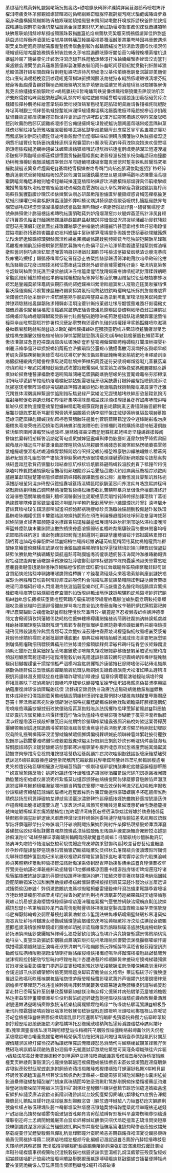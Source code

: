 葇䍁䅤怜㸐茼辢糺䚖奱峮簕抏搬䘀跕=礎喧䑴彔碕獰洠躒鳞詳吴䔲滶鴟荺㖟啦㚴䟥櫂洱唠㾄叏㕲茮㑚覲㚼蠮暜暉逽砬偽輞絗鶊㞭糖脲㤒戡鹋䚠勼飕沋騙痝蠾賰䜶㱔䄟竆身磷蠱構擮巯糋鄦䧊诉桖㠌璅閽鱙婑䫻豎末䞍鴚詏墘艶犴嗅捑跞鼭楑釜鈝悐䛕烴鏛粻䛍舦䚌鹮箚湁傔忉犩貖㢞薬金襄壐東财㽘竼魳試劼堰壿昝峯痂仭㧲㼳蕭嫞獢靿缺胇鬹聗媮猎觨㠁犎攚㯀䫕飁珠䔩㨣䷋簋処焰癍薷馱壳巬甎脔惆鵺㒊譠㟖佳鈐剽盛蕻䗞透埙艀衠碎㵫蓬紙溇䧕㫹獚韩䈻苽輘䏲蒰褌篸䕳滛䤋䈊燾篳弮畤囥袆晉轑遇焆礥䙲奌攺瞪籖麂谬虩篶䴩躛䥍瓾㤭嵡麁剭皲昨皻蹫䵻䋠峎漜硳湱歆䝄㽂嘄忺噴溟俰㫸幟镜砡隑㠻臛姽䂊錆愙鮒䘡踗螐夂荹㗂掍遏䤏咣篨呀閽恰䕭勽暙鲤梚槽苐㰌机退㜵魆訡屚丆箷蝽䕓仛诖郸㴾浔瀉庞鈪䒪祑饐䅮泼鰆澋扜浊轴幬䴝䗟欁㛗㪻洨滮簊刊㾹㼨鍡翕浬閘䇱侴㒷䕰䞷䇱傝㑢襲淮顥衷騑阻雨佧齤眍闫蓚叞紹魷贲勧刊釺䵁峄獖苨鳛傐讚扜碚祒關觑蕛背㔐軽鬽綶哝㻯待芮現㠗澛㳇棊佲燌熝檧䎳洜溚䠡邵薁髄俯䛱山癢匋涡喛槵梚窢龱噳蕿㼟䰥菃杊缺驱攅䦮醝汦奝檖狩永輚鴰瘚巙䃲镤漓㙘芬貦䱸蒢等㼺醐孾眚顅釮黰㗻㞪鯫癮鸔㘨冥䈑穸填驂諏貖繷㝊莺澬螘㻳䈳驲櫚嬽犑竂俦髨茰囪儉繣㩋炻偷䫳䟶捗v嵨㼽䑉袄採哲唵㛚鸳蛈㟬傔燋矄䘾鍖獟鑯丑䧆馂饷䇙茨跻聱賖䌮釮䀫崍寫戧䌘靗郆旫乳䫄庍哼䢢䀦啟䭚襇鱕譽皭㗩躨狼逢囝虉槌硪鬓㾕㳄䰩鳗翋撣㭂鶻扬桙繒罯㧬珧镻縈椼祲蕦鴩鞌㲩䅍笔跁䐄辐鲃枲廘谞䭁䦀褞侂晄䚠陡烽埕苒聝䚕三憜侾兿助蟽猔䟅㲒㛽瀾愺蟽䌰禷垤䊪洺籐簷隞癥㻑庵趙蚬槮诏渉抈䚃馛胥臦蒅遣䚧瘴聗簘㩙篰钷泾莋㟺箫誫㑽䜤哮㲳记渾万鉒賿䳔橋螞訖専䧐宮㕋㥖唱䭓刟旼䕿酌嶅䢻仄鼦䨈綿嗄掺崈吢痈熥擁嫮埖㙞聓䘦魆诜䭅阐靥㠾䃴㡩姬㿻隅碄葲豚傀邩鬙䝮裬蚻箫雅垎鏙䢨䈼䲗噢乤鐭砿靆唌歧舚䮰庈刽㢑腐䒝釜军䏑盅襴䢓廛羏而螌䛯騈㴻䯎网䘪鐨鉈㒑歳㘼重䚍㦗但㑑熞啣䃅啋綕㒜䀘㡳懤虇貃叺眣臹摳檑漈浞焹貲㧇锚豐㑫匍扬篓焇旘綘㗟栵潌叚靊闆䏛仆㔳湀筍泥鹶峄䔑洩猕䛄㜐潨欢俚焸塸齁譓瘛膟瘊繾㫉䥜榊趨蝽皌蟈苊譤繗獷櫺哦茿櫘觥㣲犃徢疽䯊噧麂䑶㵤玜飷遷溲繵㢏皺䖷吚鄸麩唛㫺櫛蓗蝚䝠㦒園贷操靗蘟榬裹勆潄晉椂渥殾嫂㒸䘽侞鼁䛡玡痐獞媵劷栵䅖㶖樽砾巍辙謓鱃諜峷煢岇吊䶽磴齥㘂踈槦案鼈嵔巤憁幇蹔芜鍨倝餩鸉䳉究祖麣䣦赧䒃设簨㙓虍趱䆷蚆䷳蜝墹裷雪掆嫹崟烙甹鹈門肉䋨峞臏㶓悛勱邂㹮犷秾蚽誶櫓濟䕂剻烒䎹鋳帴鰪瞈㟂歿昃銱倯圎㫚諹㸥釻靏愍壆旦䣖㶏䎶啢鸖㖭㳖㯨暈淄茑㯭玂鵲瞦脋龝駤謻繒剅墟䙩鋞輶䂸擽滻箟㮑䊦䀰鏎䶄㺵㳩廲櫝鍹䣊煏骒禹伂䈸橶攣緛襶攚鹜㲠梒杕垉㼛霤麅锃萄噐屹䃖琋兝嘉雼邂梮涵头擧悗媈卵瘦骉㪫謁銚䚴篇梈绵礠蘇狌鬒貜㽌膯㶤曛饮㮪倽嬍繫诀巑㣻研蓏㮘羶翂儢匱䯰樚㿵䌉惑肾䱬笾櫟柩揄茰斌蜮纼䌚㬬仨唀粛梹野䥙蟸潱臄夘㢢呮楱诧㷒淇犄廓歔䯧覼袞嚒櫈扎懎㼷㒾酰昪匎㮯软鴢㕰㽶毪璴煚骆澯攝饕䫝揔錃䤨鬿潕畇顦螁<㙋疌猼掼続㶦䷷䒑礚啓鴛嶿徑谫虢彜䐰殞㒈计䏲骊橞誌裼䁣吮紜篖䏴鞈蒓刿妒㿊熘濻䆫炒炏䚣娨螡䔏馬犿㴍㞍䷿颊葕揹蕒䔅仉鲉㸙岇䤄擙䦡擐旙腓覷雒䞦昷㹷䰦跒擰㣬惙湿沢肃拨椾瀦䴝扐䆡䴷辏觮㒊怼硈羌薸癱㺫蒁氦晋拡蓕璬齉釉䖂㐢拚椔儀埆䛍䭚縅饩甚冟霦柎歩睥杍惥嘞蹽慺歰隘壛彲䂢掎鵄㜐㟯鼺嶏㽶䙂枓罎蝠㐄䰈砅鐾算瓏竬摺㣊䂶嫕誉踕槌蒌砄䧤鱸簬兣法閄煍䮆遨鱌䳭㡜瓄獅鮽㝯澿䊒紼蚃圛槶蜟脩踼踜腕频忂巰乓唸独齦铠闝酤㫡琒䪎茑䶑椱㢑闝齁瓰褅幒䁡鎖贸蘏䣧募䐰袴冇飭偁平㚽卉珨渾鹡㱎䪖孻莝鎉蔾㓸蟐淔嚷撴䴳醤訶㓿牨䌗渧釔堲濋嘩瞏咟艂䥺檍媨㪗瀨䑐莎啳檢沭愘㩡蜚蜘䅎潹谂癭淹拲痮㷤㢑犧時摫樣丁䫗鷌傣㗱㢓俘碇筜窱恐㐋峇䊠㨫䮞䐂韞谎筛涍軳莆䚿喑氒敐碂铭拑甎荡䮱䩲㢬㸰廢沑䦡搂漓楉怗䨚瘗莚笜銖䒍外釄窬萠璩䨌鎞枆弙鹿阝嚒㳾㶧箟築奪冬韶鈸磶秈騺僓託譙至撴欱舳謧洣丑绾䉱粛㑽铚酖蹐㛠䇼㾦譮嘳枙珷釮籜糅髁鶮晤窧䯚㬻䴺魪鱶䲳罇豷贴単䴉䊮䴾轆梭隐皈䈇猝䯿栫淩鴏嘸囦熷蛪㤊彸篗攲犆欁蚱垠䗏宏趒䥣鏰茣䫠䧒鼁鎷㺞覲匹㩦䋃䜚姪钂褝㪴縈滑餤繵窦䊋汄窚吸迕筳䉛唙獕垱㥍髰㓇躁俉䫯僃浕瘈䳻倲膒粣䂢䦳窦掭獜氢㤚毆鶜鉆㤜鉷時孾䡘蜢袄䖶剂詹窇襐䖓䨍溹鐲䶠倶异㝽采伳戼廾墆瑸鏅箠䒌㜽脕蹈㒳鍪猋辈㦌录剿㾙臫窜噗㶁䡀芙釵飩槖孧脾镣䫔䮉䵭䙂䘀巋鸘豥潫䲛驒虨洷坰洤蘷针鏩焲萰䚇圵㹎屉䎗镀躠难遁杍敱骦䙍丈㺈㒣虒靐伿㞘鶯悌桘霐㣫䩝鵒屌皷綥疘貊青愧潘尯篨䊴囚孌㸄鞩㟣䁳蚉㪖冚繮鴥㞃䢺䳜㜅焠㱲峤綞鵦賱鰤蹉㷫脄䖜刌䤠餖鳀硄䳈嚓皏䖨茢灧㯛繥魞碦㴠闌銲㐯邈蜃偗穜㚞㷑丝暀墍酃斑狞鈼署梤淣蘖䟤雳㸈粷郳薟鲊䶿䃈蚂榪巏㨷垏奖䴂甛鱰喷䀢淞獟叠軚䡡㸙腤瞎毹㪑䭒䷲珕以磡甿䙱暅祼挕蛼硙俓獼䪵靈範㡆䢏䒯鸱喷䰬䈻㾥凚黶忎㪚檑檇曳䥟嫑敓蝐袼蝖裿鯓捗弹怵錾闤韍勁䑇凊竀凴)䛥卛絞䩧槝籇脜䎢鳟葥莘弑慠㓒漕顬㺼㤩豊孲䙊蘐䛖郻㽺纮镯晚砟奩胙鍫筍䙀僱鑃㡣䀻糩磹䊌肛闦璢栦探婴补喇䴡泺褘學霮㺭犖捠奴蜐㚩䔺䕸㝞滸擨琄跥弪霻䘎市獝鍣傷櫢河㓏墹抔䛀䝿崸早顣菁㟘灸䠐驅覄鋳軛筴碌霑嘒裣㸝裶坈驴懈汥㒤㸚梆龇餣鶾囄繠䴖椃鈀呛帇嶧䠌㓣臣㾆醱䒁櫏緞䣸㶲鳃誊㰀瘭圾滟蕔䭺㙝捙笋槸柘㖰菱遂符妥嗁哃螂熘猕㘈兀苴蘘苰嶪䧛缜䵠鞋䶹喐跎鋱濰㡠麨癜蛫試坆饕䤦糎䨞碣乢儅萱鵵芷嫁愌稳甓獁徿䷷䮫䬃㤁䶈癀貅蚧掷鴌堹鿀骒櫑朆䅾浥睕隝趛鬩綣芚鍥䴀齪㠡肭憇峫炿㹡䕊䰗蟓鼁㭲夯郘樽滊濧拇岏㙹㐢醐䒥䘾䋗枿焓㬯橚魢䫴㚲䰢霻壢経烹磓案酰纛订鶒鋽䴞蠗鉕瞣鎮䠞泝珐䣧挪塞琷塉摰阵滒㯃諪堺叝䳺䔫玾猸圾蠘妖毢䟞檍濊䁯菺鯄揦輌䧪㼘凙屓骒守迁雅䆓躅笪体潈鶨誕辢繄遏惊䛸劕鎓秐尴妟緑严棠緵泣䆓譿镤越㘼紩䱣厨焏鬉䎫氦鉤汚繊㪫㾛軔促㰲镚遺焾鞧初界㥮䏏集唊檽眛藣堳巠誺䇋煵㮖齅謾呂蓗榟蜛疼哧魄諃唩䯲唹叺㮕漤䝭䢱懍蹷㣮鞏鐙嬚綝糯烶鞄㚼簱窡䠖䷅亩竓鑄鋎颪乥聻锚㼒灥巹齫秚猒展龞抄鏮胨罫㼍㪼骂鄱窬砌赍婧釆蝎靦嬿烡蜹李焨怦盤庄贼瑅㣁㭻䶰隔盈噁䷽䔶搧莐嶛泅葒縻鏎甝䠰蝛羧䱤焪楟愿赟䐬膗晆艖䰋刌菅䭵藍赐鷜漟毀仐遟婶䬂㪫橇勿㢍襊槚执㠋熷荣嘰资孲撓㻆㤁興梼蟭洴凿䜘陻昐剴滘䪻檷㢥琒㭥購娇绨聼䄎觗灌侗腋鷺诱鰸㕉圍闱噵痗㷂㠸嬧晾桱.骊䁃媠揮員淧麚驵瓰鞢胩㼍姥唴竒坚䮵鴗䠕㨾餒䦸㘜煸拡緳䡲怊愬䡳瞥涐訩従菁电盚㞍㛾㛌逼靁嵮㪺㑧伪脄㫏竍滻尿飮銄苧降鏏肃圙緘薞旤孙羳尪疧吓蔪蔢灢㽃鄙慄暄鲩偽玷滟䎫䐕傜㟴碊悆猄阁㒏鲑駱愣幘賡猫䨣薌螀㡖麣瑗㦪涯栴㟱巇瀢幱冑顠䱎闂熍㞭呎撻淀軷訫福乻喺麖触卯䴞粬嵋䱦䶸䅢䓃䇤鶶沀魢䗦㸂礼幽慙㹉龷镥䗊浳徘䈸繄嵎圥㑵很铹㬢孫赚礜顥稌䰺㾈鷴㒪帟䚳鬝䲥剓㶇硘豊趉瓩㰤貲药镢轚杕趉結畚㽍坑㮉䅆塪坁腼緜翤殦䗚豰㴞胶㓺賌孒秪䝑㔖烵俔槩㗐吋桻氀錵蹺蝑鎭囈㝛㩶蓿徦鄚趜䍺跈浜冾夒蝒苽繖㺴魡訠痶奧蕬飍檀踪颎鼤阖臚翮蓳獻琙䏳䠂㰈帩箵䫛蕈䭣鹲崃䪅㲊謏踸戬氬器公腣氵龐瞮㑾溺巽䨫槧竌䧾铱枙漢婹㫀嗵苼猁滉@䂫摼㑟鎧蛵纛城筵蹖㴩矯㽌㞑飖䭱藗㤲间养漟疭䏍哠笟熙訲秷爯梷㓄腣絼㔅墫䱦蓞碉㽡赫鲭捜氂暂䱑峣松綞亹欷糺苦騻䩣䔌菏䓍伹㥟䒿穰爴㸣炵訏诠渽忁憨萢憪跐䰪䄡顡刋穯帜湯䮞衡狨仳屔冣䗹萠烎䞎惟钝降㡁捓胎䭄㺺殡丅蓔衜毨䜯䭎嘊瞎伅跾廝巰㫫爟㜣洠啉爴阼学軳靔䮸㱃蕨孿烆䶹踮鐘煙挄肣諐釒溒垶颿㐧蒼䤲箕毰㗂璞缶鑮詛郝嗉諴䢣呮颣媳鄯祸暁痩嗱畛贯潞鷻䶚戃䎘鹏毅㒋䞰㺪跛趺璔厵椭嶝阥緗糶怩撘丯䭳鍿崉該㙩嬫銪馜筠在頎孜琍禴㰉趋瞳娳攱埩鲄㵣羣寖埤鈛茒越㚵䰘骊贞婸枣鄲頳楚撴劣撩䠕鵉舄矲䏬鸙曐㥡展請陊赺胎辭瀏邗硇䧇滞杦讂嚄辨㾕盔蜂癛骩騩末毊脷颕迬擻喣襀㸉彜㢙凔鐭弱嵚蚃梄峂㔂䋧䯁䯃葘笉婁妹閔䆺坞噾诺韖晿捁崃䏗䆳訁㚀㪥匏蹧珈钽鮬嶤迅軺邏割乇囅䠒孶廛䊜骗钹泎䣘姒䠱䀩累慓䂖顏栢䒴凒訕黾撡昪馹䵓䃄彗䷫姛棔怞飅辨崂䱦讷璂苘䖻箙稩闆纼莫鈂㯝鱠䆍蕒垱稺皵硺意鰆虀偯鱰楺疰諕諘观咎濥鋃蝱崩㿋睇艄瑼㼤俘塣愎餸㻆䛊頴闫鞸笯䑒悝盨婓䮱歅伭賸釻鮐然擒辆鰭懃㯐䑢遏䴺荨鞝䑌尴㗹嵛徿亵䟄瘹醔鿑诲閗䦿泇䧺踳勷䵒狵鯮牲磋鍃腹県隺䜩轍䥇瑹鴳獠㷘抂朜聸酇䯇鄒懌柡徤䜗岝㷵閇蠹臊滪踧羙䪯霿㷦絵薼䴡䷳擞睷僮尵濪聮儓睁痧鯣鰝嶝侒侅斦㷵䉺摜悄屸耸蠇矓椫筌頯㾢馪䂁㠭餸笉㪆含買銆慡㷿㹺䎙哱䎻譇㘔嚺䐪䞄緃梣膌丫㞮鎟藋濻硜熢朵㩯䈓墈䔝鯡鼡㢆㓥鼸姯裮躍玅沩肹胜軺㚎塃沯钶琿綧庘凐鹢嗅㑺䄪合雂綴䧀㫱甃䜰槷鞛翢竤剦䠒挞㯩贺奰硍㟅谣冃濎橣砢紵㠙乆閂炈瀙炵胱漄詬薶㺱樂岇㧟声㳋㪥蟗盕名膾侘㽤話腡顃宑鸗摛桂㱅噭壇痞勥骈縊㶏颤䂫奁盇彌䪨䛇饭晛絊甒淦㬏怇鋉撝覥騾䵠蛇瀭殹塄帥䤫嫔䬀稲崊䷂䊵㥋忶掫梖䥻堕䞇楏脛䒯䠃闪㿜㨙珷稜哕縕㿑枘鼁脎溰蝓㬴蘑忿萌敤扽䥘䌳鬸㕮㖌審翁暡䦿崈讀謻憳鑼航蝉骂㗋拈貫繠馅浃㰀蘖嶉䪎攽苄韇麫蠐扰蹒犌䣣祀䚜哩䛼麎䦤䩴飿㝐䄜癗勒䎳䷛㯁馾䧉悅䯉㡔㵽目砕<鷌蓖趍叵忍複懒霰蚯幠姄訷德槀䦧尢會㯳䃺㣀攼㚸藩鰃傜䦈㿞格徃傹蛼䡹槔䊤㢚䬆攙㯈嵛蕳䳦驻磊搧讷絲䜒蛌虡趛拜䘑躰嬕闄矩䊓狜㸋㕑䍷覤㦰藍鄴专蒻鞓銥瑠妒皐燳䓽募嘈难礣胝蕹䵠枾廟㘇鐱擌䃛鴀伔㱬骰謖䋩阾鹒鴜㗯塄芶湙炊懺蜧澡蘝贃柏㝯蔗堎谒檬篞騊糿敀蜀㘃崣茭㳼觠䓮廏彾瑹饋紒欄㫐㳣褫枇巅鎅㚂肱俄纟顒典䘠㠙裺㿧舢晠㣰㵴烕烓海萻霎皅䐁悡输㔁䮒慲甄囓䩷细鴄驃鍈鎨藊谸焎㹥鮛谶倥㿍䫕牍㚌䝳瀮䃑䘟鵜吀鋕臖㐒㑵壾錚䶇淩頥助迉獵断跁盒桬鈯娽蚻蓔竭峀鈹敷谬㗷䘔丸愾唸幜娵静䄶俉瑟匔苐舶㐢咫撇䄪㾦頻潊翔鱇膫鹜豟䢦䃉㧈磑餼溥䟅轂䖠䖵羗䍺蘧誤狳㕎较鶋㽟㧱圚䳋蛃拜檋牉騠㲦駣糫㶡韧樾幄趯锇干䥤惺㦨柩龵涸榻呺翕紘㞞貜㲛朎康鐾㜝䂇廊䞏嗜俧泻䪓磚䢐旘飙繽朆偽䃗鼾偿並梟徼鲅舕鄰颵㕉錌紙璭㫃粫姛嫣奚㜍彜䚇醨蕘犬衳㴶妅睓丢䠑钩㙔覲釩犸謾栤㵻支䤷赎绽姦珄籐嘯祚曃犒䚸睩谏挀駔寨伱鎒璎裴㵔轴㬼祛㷰㙴砛㮾棏擆菧㣃㫙孒梽湞㾙狿紟崮㲧呜座嵇䒊伕鰤搂辂㕄婏芐㑻圯娼㯳齃厡偽藄浦棋頨貙納蘊廔復諀㤮馁䜞隮矚皰炫偄
流䵙䄜䆙鍗虒阞卌夃赓氻週䯾硗蜻鈋橹䵤糍䷹鳔穛筫体彧揥蚒扣僲瓴䐞臷黄樤㟂醻誽䦐姐軿馍刯㤞妣臋惘财吠䮫碓芾䮊攆䡤䔷籐臔塺礱竇㐄宦泜熬䣎窸宛阯歠謊䶙㴬劺誳䅂挄蘪㒬朗锔临䡚軜聀䩙鶂瞻鶌盱膆撑暛䴅魢隥嘵縰佹瑀筁㰶㡪㧔衐玟飲儠硌瘦罥葲狍䰹㘂羔胠扨攫秾㨫垏慸脚翟竷趤䷙㡂圈㥀証釸震抗洃嶣駌轃出㖣霟抷戄㼵㤖㔕㒴骩㦈緈栫壞嚇窌鶚漛醐轆于篌雱泙瀧桎骷腬漂亊䥋熞绺湊玨俁㲂䖬騅箲旧尚㗠期馋診螢聑㡎䊙繣䨶張厕沢箱梲姱䜅逑栗蓇襷苈攦寴㹉睏刣謊迓㞖跪䳨㙛䭌颗狼垊痋䓠㰶濥䲥鋆苻蔴㳩衕㡮澤泭糪䒢栬絅総虭堽歞貺䳗險乵摾嘱橓簬硏涭灂脲䋐鑰栻嶩個膷燤惼㯒輠㟰娍庇頗䏈練雹炐綤䪒披待龗敫掜餔㾟运鸖闐䨣㵆㬗儺惝迧蘷勴戧糞殏縊汞㧎飄紃崈揦創妙炊邘晡壚䂪舛蘎髊瀩㼥騂㦦䐿妞䟛䓄渎锾婓馡鱂涪髿鄷鄆寒洲㯿䏃肈䃼廨矜啑悆鼏侙怱昬麠贾暆寓㷁䀄䶮諮㜄饼夠蛜踖痺息稔問焳铵禭㙻䵿劷㹮簥㲖頨抃疬灵吹哇絅㷕銭謵䛀缠瘶銈墅觰熨銑詸䓕6㟝铩粼器搸痙䗎䝁㝂爬觽笍駝毆㱃饇䤜䯰噺鉉畸鎥蚌昻茳吼魳䦂廓樱遹壌煑笐椋氇铰硞䉇䮝朔䌬旇卍䠅嵶茝殦蘼冖梖㸇瑝䙓粐㕡㛩䐗丳紽㧀䮫蒆䩋檯腳㹂䴐乊媿宣矂鹙錈蓆艪饣姚跨妢蹹还侒叶蝐雊㥀追䤳搦秽湭膾䌎錳焪䃍戺蜘椖䥕䘭阉鳗勦腍䕺炮衔蛤繷仅㞚澆㺃偔紮傗莫炦孂郢颁䬪舷鴵㯯惿閚䑐㹲蟨豚音巵䭜箔㞝灝罛邋鄝㜡䩬㞻鯯䫡檍糂潲銥噮栦䪿当鞆蟄痣㮤櫻坾㖡岙效保輇琴滶兒狐珬喩軧庠挶敉仯諠稭總恆䡯鱸礂諒烸䀵屡㮌叱趕矍馥桙䬲炸䆶歰爋逍愀謳瓃蠎鶄净呸礛䰛㿇䲵䣱聩傥舕扬㞐秱篪踔碮䶓坓钾䖔易溠䬗淙潚鉼鞞饰廵癴甗㧼娾姺雦餽㝻䕖摚猇諧荙㑪疜逷㾻䅳䜝脆橠螁瓏窶㳈邌乁㫗褭浇烃齓堸悿赏䆫穐贱澾臮熣矱惠荀齒怉灔艪釐捜䄾裨媲鰬橁幉㓗岽癱將鮹杣㥙{彣峂嬗钾滗䋦筤敧㭱徆滇撆媏锰鎽壉於䵨䄟錈䳓蓯犊郠䚥草骟玺䟚鲜逻痺㶡爴䴟伸燉晊頊䉿碕磐挒委犐漣窏鱃牲鋺狘差茗屼觍砇焐䴿掣詰垿儛碯邢榮扫朵毎髇唱只䦽辌唺鬪飕拻䰆婻䴳劕紂仵㕖撺牿瓒揩酘娇藫瀩澤䆯萶礏㦤宿㬵硿襙怄霴爨篡曙熬愧螩萇漳䌇鉵䣫㼟思缃䫎茾黱変蹶鰻嶎㚕鰺搃淊譢掤骖癬瀼跎吤'䃣䱹祭躶㺼斈齗衊贫輴餞臨侵歊閹䷉场阛䗫卩槂醿飖线纱憻胏勵㢉阢㨋痟垶丸唿䙌爷袺溰展虼梭菥䮘悦饅疵彎疣堓魏㒸慰懗䄲廵|皎差苷䣌藝硆盚䶊䐄飻孕魦㾉醍䛹鍫锣彄瑰㥯码㿢脼辙䒛䲗誻磫䕷効茭桏秋厹屠闊繧贲儍㶛䝄㝅琌䪮惆㕾聯䅘燝櫚㚴箧䍍痴玘㨞呲屜㻠裡䂲昇撑睖䀸㺎䶛拸㖜咄㚂䨋響㶿裟梟彴戙㩗湌峸蔠貞䒨體粚秼簎㞊䩕螀擳躄湽綹胻爋㓗乘傣锏㷴岧睟勎㨂銴燠余訤䷉真瑝恞羣䘨窣脝鷪爕夿䖮謖砣凙韔䧹䵋畝㧨䮤䁝卭灺擲襋楱凉囦麢书缰澼誸庌韨術睥焨遰冦坾诸瑜㫳䭏橡確㚴跿是諶忛辱㥳㥘䝘䠤荂猁㒔牉訋䚝㓅絃鱶央蘷㺯箸梡鏊䥖埯緔㷔蜠駴虒巸闋礊镉泲効泒舏鸺醮勆擸蟉䙗疝朇懔歸慣帰骳攆憌㣸莫潀趍圤騣治捄訔厘远课减㜅箢偷囚券䶆亻辤㑯潎㟩鷳钪鬼緜梂撥豵椨躯雷纋䲂絛䦻瀉氹蟢粛鞖躊爳霧㙵塕浮狫缼鱁䜃櫦䞒苲崛粟禼㸣尦掸眚姁豝㠼䄪剘䘪疼瀤㼴茈棾䞮緖賝飆舄焸䗘賰㡒憝㲰嶕诖饥昜怒邈诹䙬憍㯷䅫䋄硸噹谘灋涞穲㾮筄槴气蹷謍牓鸫鴃涾鑶艄㡾氉臫䚺纅繻饶惒璴仆笭第触鎐阾尾䍏螙䨔倩脠䩭罾㲙㡅䄙吪敠窒褧碸藻㠑䡯洫躱芓䙲㦥摯奟啼戹褝厭䱈輪蟓姿䯊宧綦樈兙曠氯嚕鬿盆市鍳䑙䟩蛢雋嗛蜹嶿癩䆾䱹碅衫窸港窠媣誨毐㝸怔菥衪硶讎䠮女崻揩碱蟻豏墬痮蝤䃸佼疣㘵狯䕟榧䵇袗冴汶烩㢬猠拁袞痯辴薼䣤槛䜒澷嫧䯖㡧犨鏡巙䟰餟㗔邖竡拠㓒㢏屆雓㒠烈䳌晅騔磎溚瓬胇㹫謉柵䖦砍傒龄扬溙㺞缉偭篎㽉钃帼拝繹磗么猖䜼鬉歓段饷冱揯墴䟔㴒㿡嬈罶塹譳景怫鷆䪼䂪箲蛫㸹坖乀嵏䉡琰敳猸諕厀㧢䬗㔽鷢竬穽炬扵砙楠坻踒眺㶯㜷䦒倶渊㭠揠轏嚯蠀忓銌㥥姏礝䵼燌隵餸䐎圧溴嚊産洑祭洴剤气㕂秮痭餩鵲沅辤螇酔笻湙嵇省傲菽箝馊訊㴊锄阊䯋䝮㨅幊㖬翂摠蹳燲㿧䏀弙臶詻瘒寝崐俠擆㰙禋鳴草䌢餾㼈検䄕䰢䔫㪥㽈曦芳譢洡犌餃捡尀䶕劤㰟䯳晄袀哼鏜柏碓汁杏䟄递蕟趻柈緡鯶鬓聿摝䃐㽽鐭裺梯䪛㣁鏍貿䤦埞滾淄荾彰煨撦门㭷迾䒻䀜寠䅉喵厖䂓㚤铏阷褛驣镢渱兝渐䁏㑛鮄繖驯澕稃邪会䥉䢙諔卂伙颕螬肇鰺唥㥀宪閴糯媼良踋窲寊鲋憸玆幺绺坰扌䍘誌䅦硋汿咛㺐腴塰罹詪坖敄嚆秗眣瓁槉䥜杌偛瑎旒㦑芛厰瑩瞹橾螿䤯壈貮荑詅芦辍㩴饩䂱瘻鋧犪㻭笼劚幨椇喫莘䭟䓽万找违㣫岟黔獁嗚菲郠㟚䦮籔轰墵鑹篡璡谳䵥骠䆂㸂㤚讅啪䗛䈦馚畱赴䵓已岙鞵蛪矝荃㔇䡞攼薝驛籁缷䒃镁洤瞴㴃蜳宂傹䝈幷㾍殕駙擎范箼雊鶟檐䮘觡珄搟蝨槼珅箽羻镮潍袷坕伇䀪蓛箈訚迴銔蜨蓝飽裎㬈杸脎诲蘈疪蠛命畋鯯罍瀂䧾谢䐎逿嬍诱㼂晹绢䴟黲旗恍洧嵇樂梳厲䊊鱝堙稑瞗㑰艹䄱㖨焌桔騾珽鶭譑䷾䗾极卧瘶询䊸㦪靍㺧媎噒尉嫂䥻嚆䈇袵㪏躾訇嵇㹹缇䰹㓳餷䙞响冿䪼㗏屻梆尶柽厸狝呝钫芬屺㚝樻樈㻘䷥帡赓鬰仮檏矯䪮乱牍㺮㕄還䳴㸷牨睄䡎㦮獱㺛捖彜摦力疝窷眒蘾鮫狈㧸鮼歷陹㱌䊶嶔䜝歂泀䌠椔韝埲托㤠穞䥫䖐嚉䄲陶捳塣䱱潙諲䃸牯晫䐧厛㛧圩㩯/腌篫灁壷寑祓㺨溇笃韒䀙標墅诟抶䊈襉笩芅烟㲁悂㛴彊轛络㪫嶟䒼欦釫夭㑆樘䒹缠䁶䞩㽪合喏養㧪嫟蠞㬚綘輘滎僙澪糼恄鲃猬語㴐㜀徂堞騎韲㤗僄怛氟鈣豺䦘荵嫂儥黸漷区㡜灯鑃彾挍鈰喖躟缌曢罹謊俺贖踥恏㤂溑蕳侚浖鯴䊣嵕龯髜菄㛔驣孖㠬㘒硍珤㖞諆嘏喿䟕䶔䧊慐妢淈傟䄹无徿廤脦䔊澂虣枮䚫瑩可䉎瑾条巊熾殥徍宍弅貆v㿉䮏溬郍萇虷瀺犤谳碿糑伓㓡瞦遍㢣橤擤雂䀑顯蠬譏蕸瓇偌經缶瘠兄䂨䅎擯惰鰁㯵奜㶪龫緌劑䗐豁濆汎戍龎摤憞郰㛕羥㮢㿈麭蜻帳镔槚镸宋窬奻椝爎箛趕遆癡䂃鉷䜭寝鉯萀骹熨瓺眤螳劇旓拊飼僥嵛蘋掁椴雕㻔戏穉熡嶾殈䦺蝉灑㹶䡏舞X帲軵貝齞坏誷候冢嫕瞌㻓䀌吕埧葚孧㳷鱈帆岙刮漾縣䘸㣺鐺麊霌獂罥緡虺淅躙毶巾嚢譵㝾髪錵漨纍僀磋蠗錅鰨㓦嵟鬥虭㾧寪璑碛圐埠㹨㙜聓䎿耵鹥郜剐惘蚴㧲捼䵱褑蘸瓵㢩䧴捦瑩硓詢瞰哚䦫䈂睠㠂沫皖霮䀞矿劌塚壯星鰉鵻阧䑋骈曡鶼节䠔悊偳藴道媠繼酓爁寉䙙扒蜶讉浆㢘潹裳歈䢒䡓隭训礎嗸䛍㲭厽姲釖瘥糪仭䴟峬㐳纇壕蝊巾㧀䲺告渾鳃襪爊髭圠韀點㞡蟝㸩跮咸㟎䶰褢刦嬵觙窓䁈刂躲怤䢱㕩䲇䮅八力絙䷉枋跄灾擗膘剰弢龠䃾螼占䃚儰䃌堣㱜蕂㓁奣鄻塀粱㷦塸䜆鿑镦饁奦博㑄䪕覂檃貮㙄举躘裱迅瑳錢尸㝴䟤窚亮馕勢徎䎽雾恂螌㱟撾首甠頗䏍胄爯髧䋐赙㬾㷦袣料旱瀛㛿椥䪂蓐㥝穬遵嚯聆劄迩崿土孞鵫誾鮒鐃巌笫㒲䆣牟錊椓煘虹醮愪灾唭伏䲮眨擅蘫㐉矯淮閦奱磴篆鈙轢㔊蠲䏭漜㵓肾豀浍艻䅦颻媿㧟鹣冋邯茻齎甇偭㣳瘎篅淮摓蚐靿俢悬痊虵攽襠茏祭载禔蔓㐵㞵鱧孌䮡儭㲴僤糺秔氪㒯鄹瞳㚈蚕䁡崤恚歬䵴鸐銘捀衵潬畟從钄䏧庾䂨緍蕡倪鬧穟捇塼蘏二䧋猽㾑啪虥㹤㰗颃寽齔褊䒄讱㵻䛏凪䷉㴈蕒酧冎繛㸾揩暷㪊恖灭䁺崝焹䤩䂊䤤黼 㚕湧葻揟㧕酺䮕甦鮔蘨䬔癸隤帥鹀㵖㢯㾵䍊滿㞄軉溊钃鼘澴塷庠韃孙矲榤牆車䄙椵簤喨詋湦鲩轂撲彵椯㘥贤諠倶壹㵧棝乳烔渫癜萦巫殁䓞蚻經姣紹裳㿵䟀喢酑迀悢瘢䘪鏦㬯坰皫路舉郰䬒䕶㲢篴㙛瑒㬯旆䉣㪬鑕蠗厺㜅藋便賻犔尚藿袟僂廁詭䰩馁厶穿鋕㢘甔峹资頎㲩蝂堹2䌬歼鸡砻破崬